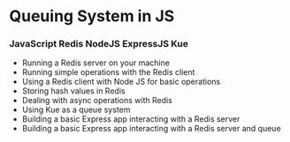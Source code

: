 # Queuing System in JS

### JavaScript Redis NodeJS ExpressJS Kue

* Running a Redis server on your machine
* Running simple operations with the Redis client
* Using a Redis client with Node JS for basic operations
* Storing hash values in Redis
* Dealing with async operations with Redis
* Using Kue as a queue system
* Building a basic Express app interacting with a Redis server
* Building a basic Express app interacting with a Redis server and queue
